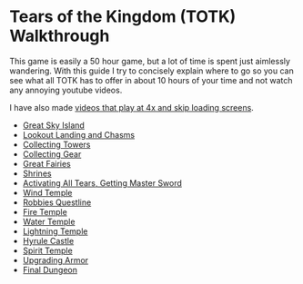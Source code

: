 # Tears of the Kingdom (TOTK) Walkthrough
This game is easily a 50 hour game, but a lot of time is spent just aimlessly wandering. With this guide I try to concisely explain where to go so you can see what all TOTK has to offer in about 10 hours of your time and not watch any annoying youtube videos.

I have also made [videos that play at 4x and skip loading screens](https://www.youtube.com/watch?v=NdZ_nQG-NlY&list=PLzJ1je-KFuneDDbK7ZooLfwrZw4yP_YEu&index=1).

- [Great Sky Island](gsi.md)
- [Lookout Landing and Chasms](lookoutlanding.md)
- [Collecting Towers](towers.md)
- [Collecting Gear](gear.md)
- [Great Fairies](fairies.md)
- [Shrines](shrines.md)
- [Activating All Tears, Getting Master Sword](ms.md)
- [Wind Temple](wind.md)
- [Robbies Questline](robbie.md)
- [Fire Temple](fire.md)
- [Water Temple](water.md)
- [Lightning Temple](light.md)
- [Hyrule Castle](hyrule.md)
- [Spirit Temple](spirit.md)
- [Upgrading Armor](dragon.md)
- [Final Dungeon](final.md)
